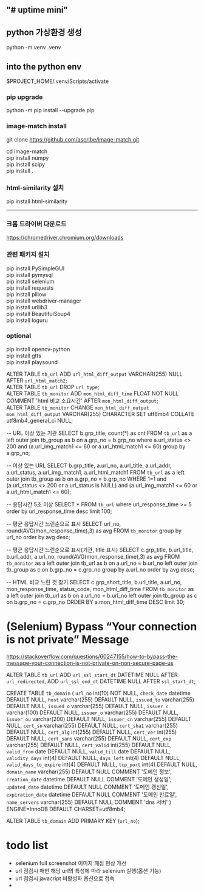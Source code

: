 "# uptime mini" 
-----------------
## python 가상환경 생성
python -m venv .venv

## into the python env
$PROJECT_HOME/.venv/Scripts/activate

### pip upgrade
python -m pip install --upgrade pip
 
### image-match install
git clone https://github.com/ascribe/image-match.git

cd image-match  
pip install numpy  
pip install scipy  
pip install .  

### html-similarity 설치
pip install html-similarity  

-------------------------
### 크롬 드라이버 다운로드
https://chromedriver.chromium.org/downloads

### 관련 패키지 설치
pip install PySimpleGUI  
pip install pymysql  
pip install selenium  
pip install requests  
pip install pillow  
pip install webdriver-manager  
pip install urllib3  
pip install BeautifulSoup4  
pip install loguru  


### optional
pip install opencv-python  
pip install gtts  
pip install playsound  



ALTER TABLE `tb_url` ADD `url_html_diff_output` VARCHAR(255) NULL AFTER `url_html_match2`;  
ALTER TABLE `tb_url` DROP `url_type`;  
ALTER TABLE `tb_monitor` ADD `mon_html_diff_time` FLOAT NOT NULL COMMENT 'html 비교 소요시간' AFTER `mon_html_diff_output`;  
ALTER TABLE `tb_monitor` CHANGE `mon_html_diff_output` `mon_html_diff_output` VARCHAR(255) CHARACTER SET utf8mb4 COLLATE utf8mb4_general_ci NULL;



-- URL 이상 있는 기관
SELECT b.grp_title, count(*) as cnt FROM `tb_url` as a
left outer join tb_group as b
on a.grp_no = b.grp_no
where a.url_status <> 200
and (a.url_img_match1 <= 60 
	 or a.url_html_match1 <= 60)
group by a.grp_no;


-- 이상 있는 URL
SELECT b.grp_title, a.url_no, a.url_title, a.url_addr, a.url_status, a.url_img_match1, a.url_html_match1 
FROM `tb_url` as a
left outer join tb_group as b
on a.grp_no = b.grp_no
WHERE 1=1 
and (a.url_status <> 200 or a.url_status is NULL)
and (a.url_img_match1 <= 60 or a.url_html_match1 <= 60);

-- 응답시간 5초 이상
SELECT * FROM `tb_url` 
where url_response_time >= 5 
order by url_response_time 
desc limit 100;


-- 평균 응답시간 느린순으로 표시
SELECT url_no, round(AVG(mon_response_time),3) as avg FROM `tb_monitor`
group by url_no
order by avg desc;

-- 평균 응답시간 느린순으로 표시(기관, title 표시)
SELECT c.grp_title, b.url_title, b.url_addr, a.url_no, round(AVG(mon_response_time),3) as avg 
FROM `tb_monitor` as a
left outer join tb_url as b
on a.url_no = b.url_no
left outer join tb_group as c
on b.grp_no = c.grp_no
group by a.url_no
order by avg desc;

-- HTML 비교 느린 것 찾기
SELECT c.grp_short_title, b.url_title, a.url_no, mon_response_time, status_code, mon_html_diff_time 
FROM `tb_monitor` as a
left outer join tb_url as b
on a.url_no = b.url_no
left outer join tb_group as c
on b.grp_no = c.grp_no
ORDER BY a.mon_html_diff_time DESC
limit 30;


# (Selenium) Bypass “Your connection is not private” Message
https://stackoverflow.com/questions/60247155/how-to-bypass-the-message-your-connection-is-not-private-on-non-secure-page-us


ALTER TABLE `tb_url` ADD `url_ssl_start_dt` DATETIME NULL AFTER `url_redirected`, ADD `url_ssl_end_dt` DATETIME NULL AFTER `ssl_start_dt`;


CREATE TABLE `tb_domain` (
  `url_no` int(10) NOT NULL,
  `check_date` datetime DEFAULT NULL,
  `host` varchar(255) DEFAULT NULL,
  `issued_to` varchar(255) DEFAULT NULL,
  `issued_o` varchar(255) DEFAULT NULL,
  `issuer_c` varchar(100) DEFAULT NULL,
  `issuer_o` varchar(255) DEFAULT NULL,
  `issuer_ou` varchar(200) DEFAULT NULL,
  `issuer_cn` varchar(255) DEFAULT NULL,
  `cert_sn` varchar(255) DEFAULT NULL,
  `cert_sha1` varchar(255) DEFAULT NULL,
  `cert_alg` int(255) DEFAULT NULL,
  `cert_ver` int(255) DEFAULT NULL,
  `cert_sans` varchar(255) DEFAULT NULL,
  `cert_exp` varchar(255) DEFAULT NULL,
  `cert_valid` int(255) DEFAULT NULL,
  `valid_from` date DEFAULT NULL,
  `valid_till` date DEFAULT NULL,
  `validity_days` int(4) DEFAULT NULL,
  `days_left` int(4) DEFAULT NULL,
  `valid_days_to_expire` int(4) DEFAULT NULL,
  `tcp_port` int(4) DEFAULT NULL,
  `domain_name` varchar(255) DEFAULT NULL COMMENT '도메인 정보',
  `creation_date` datetime DEFAULT NULL COMMENT '도메인 생성일',
  `updated_date` datetime DEFAULT NULL COMMENT '도메인 갱신일',
  `expiration_date` datetime DEFAULT NULL COMMENT '도메인 만료일',
  `name_servers` varchar(255) DEFAULT NULL COMMENT 'dns 서버'
) ENGINE=InnoDB DEFAULT CHARSET=utf8mb4;

ALTER TABLE `tb_domain` ADD PRIMARY KEY (`url_no`); 


# todo list
- selenium full screenshot 이미지 깨짐 현상 개선
- url 점검시 매번 해당 url의 특성에 따라 selenium 실행(옵션 기능)
- url 점검시 javacript 비활성화 옵션으로 접속
- 